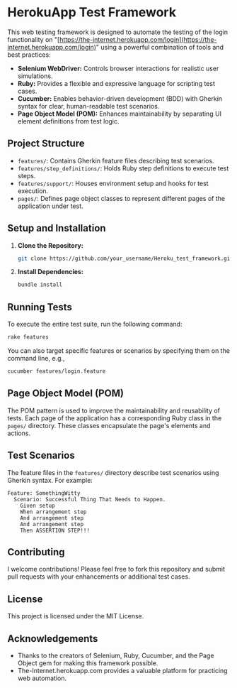 # HerokuApp Test Framework

This web testing framework is designed to automate the testing of the login functionality on "[https://the-internet.herokuapp.com/login](https://the-internet.herokuapp.com/login)" using a powerful combination of tools and best practices:

* **Selenium WebDriver:** Controls browser interactions for realistic user simulations.
* **Ruby:**  Provides a flexible and expressive language for scripting test cases.
* **Cucumber:** Enables behavior-driven development (BDD) with Gherkin syntax for clear, human-readable test scenarios.
* **Page Object Model (POM):**  Enhances maintainability by separating UI element definitions from test logic.

## Project Structure

* `features/`: Contains Gherkin feature files describing test scenarios.
* `features/step_definitions/`: Holds Ruby step definitions to execute test steps.
* `features/support/`: Houses environment setup and hooks for test execution.
* `pages/`: Defines page object classes to represent different pages of the application under test.

## Setup and Installation

1. **Clone the Repository:**
   ```bash
   git clone https://github.com/your_username/Heroku_test_framework.git
   ```

2. **Install Dependencies:**
   ```bash
   bundle install
   ```

## Running Tests

To execute the entire test suite, run the following command:

```bash
rake features
```

You can also target specific features or scenarios by specifying them on the command line, e.g.,

```bash
cucumber features/login.feature
```

## Page Object Model (POM)

The POM pattern is used to improve the maintainability and reusability of tests. Each page of the application has a corresponding Ruby class in the `pages/` directory. These classes encapsulate the page's elements and actions.

## Test Scenarios

The feature files in the `features/` directory describe test scenarios using Gherkin syntax. For example:

```gherkin
Feature: SomethingWitty
  Scenario: Successful Thing That Needs to Happen.
    Given setup
    When arrangement step
    And arrangement step
    And arrangement step
    Then ASSERTION STEP!!!
```

## Contributing

I welcome contributions! Please feel free to fork this repository and submit pull requests with your enhancements or additional test cases.

## License

This project is licensed under the MIT License.

## Acknowledgements

* Thanks to the creators of Selenium, Ruby, Cucumber, and the Page Object gem for making this framework possible.
* The-Internet.herokuapp.com provides a valuable platform for practicing web automation.
